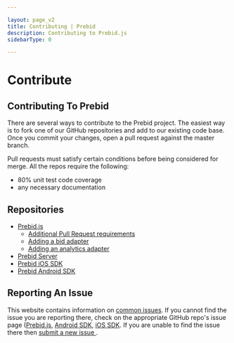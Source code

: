 ```yaml
---

layout: page_v2
title: Contributing | Prebid
description: Contributing to Prebid.js
sidebarType: 0

---
```


# Contribute

## Contributing To Prebid

There are several ways to contribute to the Prebid project. The easiest way is to fork one of our GitHub repositories and add to our existing code base. Once you commit your changes, open a pull request against the master branch.

Pull requests must satisfy certain conditions before being considered for merge. All the repos require the following:

+ 80% unit test code coverage
+ any necessary documentation

## Repositories

* [Prebid.js](https://github.com/prebid/Prebid.js)
    * [Additional Pull Request requirements](https://github.com/prebid/Prebid.js/blob/master/PR_REVIEW.md)
    * [Adding a bid adapter]({{site.baseurl}}/dev-docs/bidder-adaptor.html)
    * [Adding an analytics adapter]({{site.baseurl}}/dev-docs/integrate-with-the-prebid-analytics-api.html)
* [Prebid Server](https://github.com/prebid/prebid-server)
* [Prebid iOS SDK](https://github.com/prebid/prebid-mobile-ios)
* [Prebid Android SDK](https://github.com/prebid/prebid-mobile-android)


## Reporting An Issue

This website contains information on <a href="/dev-docs/common-issues.html" title="Common Issues">common issues</a>. If you cannot find the issue you are reporting there, check on the appropriate GitHub repo's issue page ([Prebid.js](https://github.com/prebid/Prebid.js/issues), [Android SDK](https://github.com/prebid/prebid-mobile-android/issues), [iOS SDK](https://github.com/prebid/prebid-mobile-ios/issues). If you are unable to find the issue there then <a href="https://github.com/prebid/Prebid.js/issues/new" title="Report a new issue">submit a new issue </a>.
